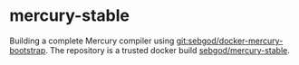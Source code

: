 mercury-stable
==============

Building a complete Mercury compiler using [git:sebgod/docker-mercury-bootstrap](https://github.com/sebgod/docker-mercury-bootstrap/).
The repository is a trusted docker build [sebgod/mercury-stable](https://registry.hub.docker.com/u/sebgod/mercury-stable/).

